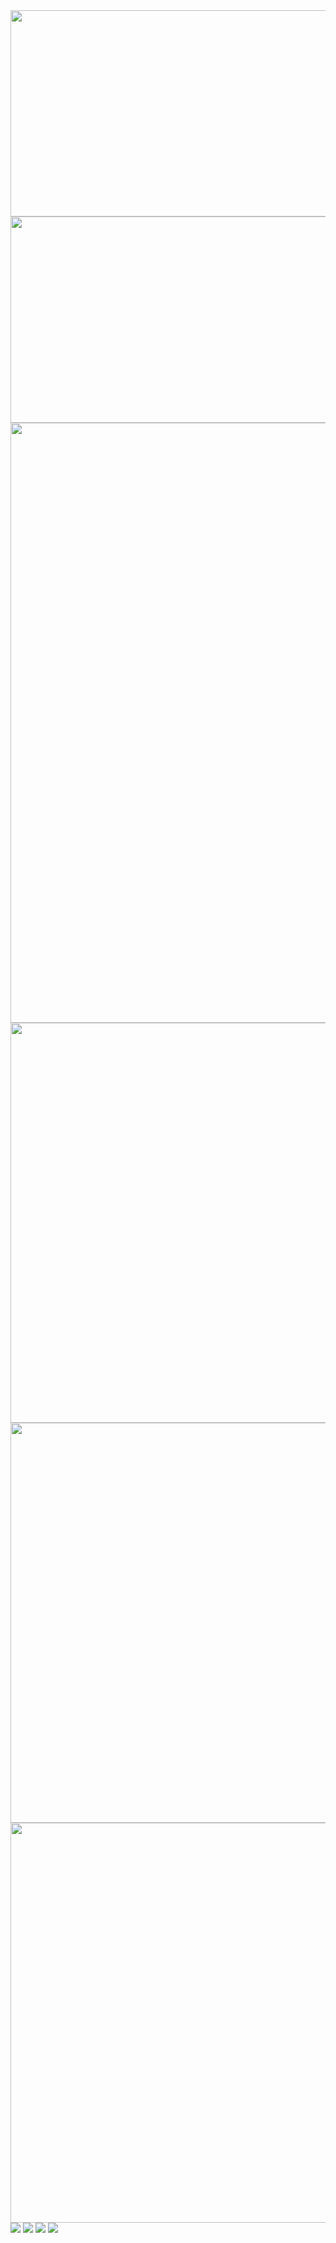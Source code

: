 <img src="https://www.freeimg.cn/i/2024/01/23/65af76407596f.jpg" width='585' height='330'>
<img src="https://www.freeimg.cn/i/2024/01/23/65af7640a4859.jpg" width='585' height='330'>
<img src="https://www.freeimg.cn/i/2024/01/23/65af76409d0d5.jpg" width='640' height='960'>
<img src="https://www.freeimg.cn/i/2024/01/23/65af7640adc9b.jpg" width='1137' height='640'>
<img src="https://www.freeimg.cn/i/2024/01/23/65af76409a698.jpg" width='960' height='640'>
<img src="https://www.freeimg.cn/i/2024/01/23/65af7640ab43a.jpg" width='1136' height='640'>
<img src="https://www.freeimg.cn/i/2024/01/23/65af7640c4102.jpg">
<img src="https://www.freeimg.cn/i/2024/01/23/65af865e6ea17.jpg">
<img src="https://www.freeimg.cn/i/2024/01/23/65af865e76c86.jpg">
<img src="https://www.freeimg.cn/i/2024/01/23/65af870b74abe.jpg">